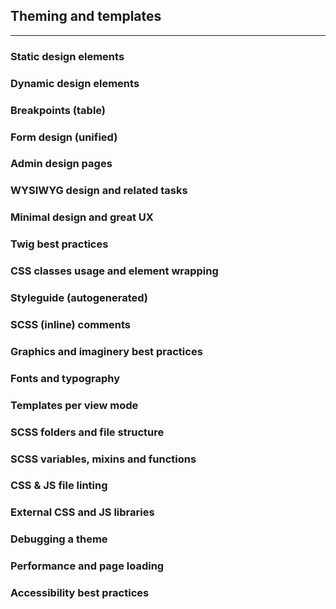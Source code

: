## Theming and templates
--------------------------

### Static design elements

### Dynamic design elements

### Breakpoints (table)

### Form design (unified)

### Admin design pages

### WYSIWYG design and related tasks

### Minimal design and great UX

### Twig best practices

### CSS classes usage and element wrapping

### Styleguide (autogenerated)

### SCSS (inline) comments

### Graphics and imaginery best practices

### Fonts and typography

### Templates per view mode

### SCSS folders and file structure

### SCSS variables, mixins and functions

### CSS & JS file linting

### External CSS and JS libraries

### Debugging a theme

### Performance and page loading

### Accessibility best practices




